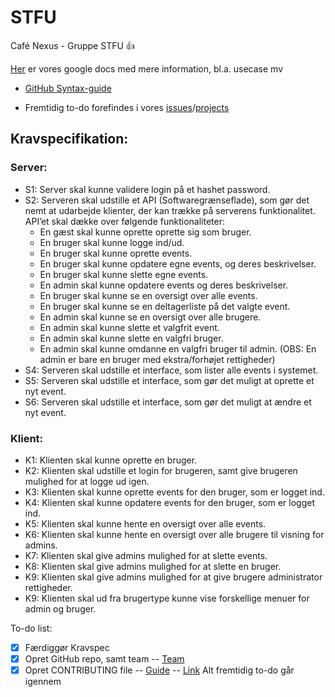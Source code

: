# STFU
Café Nexus - Gruppe STFU :+1: 

[Her](https://docs.google.com/document/d/1_j1ZEVx0nU_N87oObxM9vNFDwwM2IIOCrq8Y3ME7hMY/edit?usp=sharing) er vores google docs med mere information, bl.a. usecase mv

- [GitHub Syntax-guide](https://help.github.com/articles/basic-writing-and-formatting-syntax)

- Fremtidig to-do forefindes i vores [issues](https://github.com/Distribuerede-Systemer-2017/STFU/issues)/[projects](https://github.com/Distribuerede-Systemer-2017/STFU/projects)

## Kravspecifikation:

### Server:
- S1: Server skal kunne validere login på et hashet password.
- S2: Serveren skal udstille et API (Softwaregrænseflade), som gør det nemt at udarbejde klienter, der kan trække på serverens funktionalitet. API’et skal dække over følgende funktionaliteter:
   - En gæst skal kunne oprette oprette sig som bruger.
   - En bruger skal kunne logge ind/ud.
   - En bruger skal kunne oprette events.
   - En bruger skal kunne opdatere egne events, og deres beskrivelser. 
   - En bruger skal kunne slette egne events. 
   - En admin skal kunne opdatere events og deres beskrivelser.
   - En bruger skal kunne se en oversigt over alle events.
   - En bruger skal kunne se en deltagerliste på det valgte event.
   - En admin skal kunne se en oversigt over alle brugere. 
   - En admin skal kunne slette et valgfrit event.
   - En admin skal kunne slette en valgfri bruger. 
   - En admin skal kunne omdanne en valgfri bruger til admin. (OBS: En admin er bare en bruger med ekstra/forhøjet rettigheder)
- S4: Serveren skal udstille et interface, som lister alle events i systemet. 
- S5: Serveren skal udstille et interface, som gør det muligt at oprette et nyt event.
- S6: Serveren skal udstille et interface, som gør det muligt at ændre et nyt event.

### Klient:
- K1: Klienten skal kunne oprette en bruger.
- K2: Klienten skal udstille et login for brugeren, samt give brugeren mulighed for at logge ud igen. 
- K3: Klienten skal kunne oprette events for den bruger, som er logget ind. 
- K4: Klienten skal kunne opdatere events for den bruger, som er logget ind. 
- K5: Klienten skal kunne hente en oversigt over alle events.
- K6: Klienten skal kunne hente en oversigt over alle brugere til visning for admins.
- K7: Klienten skal give admins mulighed for at slette events.
- K8: Klienten skal give admins mulighed for at slette en bruger. 
- K9: Klienten skal give admins mulighed for at give brugere administrator rettigheder. 
- K9: Klienten skal ud fra brugertype kunne vise forskellige menuer for admin og bruger. 

 To-do list:
- [x] Færdiggør Kravspec
- [x] Opret GitHub repo, samt team -- [Team](https://github.com/orgs/Distribuerede-Systemer-2017/teams/gruppe-stfu/members) 
- [x] Opret CONTRIBUTING file -- [Guide](https://github.com/blog/1184-contributing-guidelines) -- [Link](https://github.com/Distribuerede-Systemer-2017/STFU/edit/master/CONTRIBUTING.md)
Alt fremtidig to-do går igennem 
